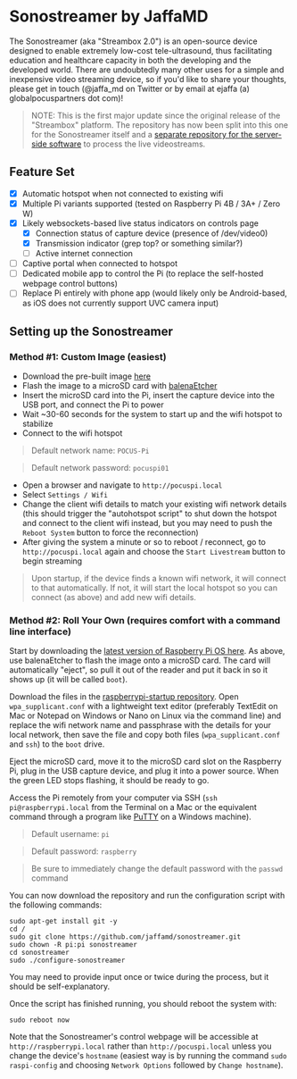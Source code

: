 # Sonostreamer by JaffaMD

The Sonostreamer (aka "Streambox 2.0") is an open-source device designed to enable extremely low-cost tele-ultrasound, thus facilitating education and healthcare capacity in both the developing and the developed world. There are undoubtedly many other uses for a simple and inexpensive video streaming device, so if you'd like to share your thoughts, please get in touch (@jaffa_md on Twitter or by email at ejaffa (a) globalpocuspartners dot com)!

>NOTE: This is the first major update since the original release of the "Streambox" platform. The repository has now been split into this one for the Sonostreamer itself and a [separate repository for the server-side software](https://github.com/jaffamd/sonoserver) to process the live videostreams.

## Feature Set
- [x] Automatic hotspot when not connected to existing wifi
- [x] Multiple Pi variants supported (tested on Raspberry Pi 4B / 3A+ / Zero W)
- [x] Likely websockets-based live status indicators on controls page
  - [x] Connection status of capture device (presence of /dev/video0)
  - [x] Transmission indicator (grep top? or something similar?)
  - [ ] Active internet connection
- [ ] Captive portal when connected to hotspot
- [ ] Dedicated mobile app to control the Pi (to replace the self-hosted webpage control buttons)
- [ ] Replace Pi entirely with phone app (would likely only be Android-based, as iOS does not currently support UVC camera input)

## Setting up the Sonostreamer

### Method #1: Custom Image (easiest)

- Download the pre-built image [here](https://jaffamd.com/streambox2.html)
- Flash the image to a microSD card with [balenaEtcher](https://www.balena.io/etcher/)
- Insert the microSD card into the Pi, insert the capture device into the USB port, and connect the Pi to power
- Wait ~30-60 seconds for the system to start up and the wifi hotspot to stabilize
- Connect to the wifi hotspot

> Default network name: `POCUS-Pi`

> Default network password: `pocuspi01`
- Open a browser and navigate to `http://pocuspi.local`
- Select `Settings / Wifi`
- Change the client wifi details to match your existing wifi network details (this should trigger the "autohotspot script" to shut down the hotspot and connect to the client wifi instead, but you may need to push the `Reboot System` button to force the reconnection)
- After giving the system a minute or so to reboot / reconnect, go to `http://pocuspi.local` again and choose the `Start Livestream` button to begin streaming

>Upon startup, if the device finds a known wifi network, it will connect to that automatically. If not, it will start the local hotspot so you can connect (as above) and add new wifi details.

### Method #2: Roll Your Own (requires comfort with a command line interface)

Start by downloading the [latest version of Raspberry Pi OS here](https://www.raspberrypi.org/downloads/raspbian/). As above, use balenaEtcher to flash the image onto a microSD card. The card will automatically "eject", so pull it out of the reader and put it back in so it shows up (it will be called `boot`).

Download the files in the [raspberrypi-startup repository](https://github.com/jaffamd/raspberrypi-startup). Open `wpa_supplicant.conf` with a lightweight text editor (preferably TextEdit on Mac or Notepad on Windows or Nano on Linux via the command line) and replace the wifi network name and passphrase with the details for your local network, then save the file and copy both files (`wpa_supplicant.conf` and `ssh`) to the `boot` drive.

Eject the microSD card, move it to the microSD card slot on the Raspberry Pi, plug in the USB capture device, and plug it into a power source. When the green LED stops flashing, it should be ready to go.

Access the Pi remotely from your computer via SSH (`ssh pi@raspberrypi.local` from the Terminal on a Mac or the equivalent command through a program like [PuTTY](https://www.putty.org/) on a Windows machine).
>Default username: `pi`

>Default password: `raspberry`

>Be sure to immediately change the default password with the `passwd` command

You can now download the repository and run the configuration script with the following commands:
```
sudo apt-get install git -y
cd /
sudo git clone https://github.com/jaffamd/sonostreamer.git
sudo chown -R pi:pi sonostreamer
cd sonostreamer
sudo ./configure-sonostreamer
```
You may need to provide input once or twice during the process, but it should be self-explanatory.

Once the script has finished running, you should reboot the system with:
```
sudo reboot now
```
Note that the Sonostreamer's control webpage will be accessible at `http://raspberrypi.local` rather than `http://pocuspi.local` unless you change the device's `hostname` (easiest way is by running the command `sudo raspi-config` and choosing `Network Options` followed by `Change hostname`).
